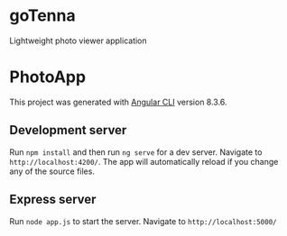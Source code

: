 # goTenna
Lightweight photo viewer application

# PhotoApp

This project was generated with [Angular CLI](https://github.com/angular/angular-cli) version 8.3.6.

## Development server

Run `npm install` and then run `ng serve` for a dev server. Navigate to `http://localhost:4200/`. The app will automatically reload if you change any of the source files.

## Express server

Run `node app.js` to start the server. Navigate to `http://localhost:5000/`
